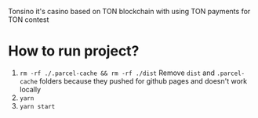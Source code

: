 Tonsino it's casino based on TON blockchain with using TON payments for TON contest

# How to run project?
1. `rm -rf ./.parcel-cache && rm -rf ./dist` Remove `dist` and `.parcel-cache` folders because they pushed for github pages and doesn't work locally
2. `yarn`
3. `yarn start`


